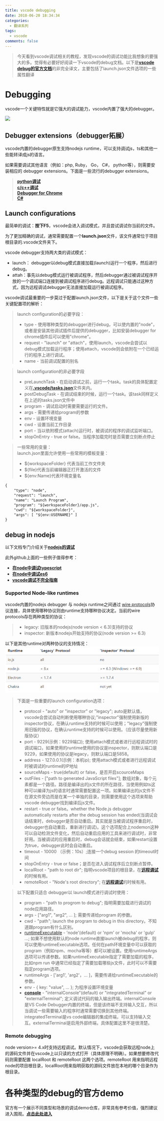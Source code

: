 ```yaml
---
title: vscode debugging
date: 2018-06-20 18:34:34
categories: 
  - 翻译系列
tags: 
  - vscode
comments: false
---
```

> 今天看到vscode调试相关的教程，发现vscode的调试功能比我想象的要强大的多。觉得有必要好好阅读一下vscode的debug文档。以下是[**vscode debug的官方文档**](https://code.visualstudio.com/docs/editor/debugging)的非完全译文，主要包括了launch.json文件选项的一些属性翻译

# Debugging
vscode一个关键特性就是它强大的调试能力，vscode内置了强大的debugger。

<img src="https://code.visualstudio.com/assets/docs/editor/debugging/debugging_hero.png">

## Debugger extensions（debugger拓展）
vscode内置的debugger原生支持nodejs runtime，可以支持调试js，ts和其他一些能转译成js的语言。

如果需要调试其他语言（例如：php, Ruby， Go， C#， python等），则需要安装相应的 debugger extensions。下面是一些流行的debugger extensions。

>[**python调试**](https://marketplace.visualstudio.com/items?itemName=ms-python.python)   
[**c/c++调试**](https://marketplace.visualstudio.com/items?itemName=ms-vscode.cpptools)    
[**Debugger for Chrome**](https://marketplace.visualstudio.com/items?itemName=msjsdiag.debugger-for-chrome)    
[**C#**](https://marketplace.visualstudio.com/items?itemName=ms-vscode.csharp)    

## Launch configurations
最简单的调试：**按下F5**，vscode会进入调试模式，并且尝试调试你当前的文件。

为了更加精确的调试，通常需要配置一个**launch.json**文件，该文件通常位于项目根目录的.vscode文件夹下。

vscode debugger支持两大类的调试模式：
* launch： debugger以debug模式直接加载(launch)运行一个程序，然后进行debug。
* attah：事先以debug模式运行被调试程序，然后debugger通过被调试程序开放的一个调试端口连接到被调试程序进行debug。远程调试只能通过这种方式，因为远程调试debugger无法直接加载运行被调试程序。

vscode调试最重要的一步莫过于配置launch.json文件，以下是关于这个文件一些关键配置项的解析：
> launch configuration的必要字段：
>* type - 使用哪种类型的debugger进行debug，可以使内置的"node"，或者是安装其他调试插件后提供的debugger，比如安装debugger for chrome插件后可以使用"chrome"。
>* request - "launch" or "attach"，使用launch，vscode会尝试以debug模式加载运行程序；使用attach，vscode则会依附在一个已经运行的程序上进行调试。
>* name - 当前调试配置的别名

> launch configuration的非必要字段
>* preLaunchTask - 在启动调试之前，运行一个task。task的具体配置定义在[**.vscode/tasks.json**](https://code.visualstudio.com/docs/editor/tasks)文件夹内。
>* postDebugTask - 在调试结束的时候，运行一个task。该task同样定义在上述的tasks.json文件中
>* program - 调试启动时需要需要运行的文件。
>* args - 需要传递给program的参数
>* env - 设置环境变量
>* cwd - 设置当前工作目录
>* port - 当以依附模式(attach)运行时，被调试的程序的调试监听端口。
>* stopOnEntry - true or false。当程序加载完时是否需要立刻断点停止

>一些常用的变量：    
> launch.json里面允许使用一些常用的模板变量：   
> * ${workspaceFolder} 代表当前工作文件夹
> *  ${file}代表当前编辑器正打开激活的文件
> * ${env:Name}代表环境变量名
```
{
    "type": "node",
    "request": "launch",
    "name": "Launch Program",
    "program": "${workspaceFolder}/app.js",
    "cwd": "${workspaceFolder}",
    "args": [ "${env:USERNAME}" ]
}
```

## debug in nodejs
以下文档专门介绍关于[**nodejs的调试**](https://code.visualstudio.com/docs/nodejs/nodejs-debugging)

此外github上面的一些例子值得参考：
* [**在node中调试typescript**](https://github.com/jagreehal/node-typescript-debug-example.git)
* [**在node中调试es6**](https://github.com/katopz/vscode-debug-nodejs-es6.git)
* [**vscode调试不完全指南**](http://jerryzou.com/posts/vscode-debug-guide/)

### Supported Node-like runtimes
vscode内置的nodejs debugger 与 nodejs runtime之间通过 [wire protocols](https://en.wikipedia.org/wiki/Wire_protocol)协议连接，具体使用哪种协议则由runtime支持哪种协议决定。当前的wire protocols存在两种类型的协议：

>* legacy: 旧版本的nodejs(node version < 6.3)支持的协议
>* inspector: 新版本nodejs开始支持的协议(node version >= 6.3)    

以下是其他runtime对两种协议的支持情况：
<img src="/img/rumtime.png">

>下面是一些重要的launch configuration选项：
> * protocol - "auto" or "inspector" or "legacy"; auto是默认值，vscode会尝试自动判断使用哪种协议;"inspector"强制使用新版的inspector协议，在确认runtime支持的时候可以使用；"legacy"强制使用旧版的协议，在确认runtime支持的时候可以使用。（应该尽量使用新版协议）
>* port - 9229(示例：9229端口); 使用attach模式或者进行远程调试时的调试端口，如果使用的runtime使用的协议是inspector，则默认端口是9229，如果使用的协议是legacy，则默认端口是5858。
>* address - 127.0.0.1(示例：本机ip); 使用attach模式或者进行远程调试时被调试的runtime的IP地址
>* sourceMaps - true(default) or false，是否开启scourceMaps
>* outFiles - ["path to generated JavaScript files"]; 数组对象，每个元素都是一个路径。路径是编译出的js文件的所在路径，当使用例如ts这种可以编译为js的语言时通常需要配置这一项。如果编译出的js文件不在源文件旁边而是在某一个单独的目录，则需要使用这个选项来帮助vscode debugger找到编译后js文件。
>* restart - true or false。whether the Node.js debugger automatically restarts after the debug session has ended(当调试会话结束时，debugger是否自动重启。其实就是当被调试程序重启时，debugger也自动重启，重新进行调试)。这个选项配合上nodemon这种可以自动检测文件变化，然后自动重启应用的工具来进行调试时，非常好用。当被调试的应用重启时，debug会话就会结束，如果restart设置为true，debugger此时会自动重启。
>* timeout - 10000 （示例：10s）;连接一个debug session 的timeout时间
>* stopOnEntry - true or false；是否在进入调试程序后立刻断点暂停。
>* localRoot - "path to root dir"; 指明vscode项目的根目录，在[**远程调试**](https://code.visualstudio.com/docs/nodejs/nodejs-debugging#_remote-debugging)的时候有用。
>* remoteRoot - "Node's root directory"; 在[**远程调试**](https://code.visualstudio.com/docs/nodejs/nodejs-debugging#_remote-debugging)的时候有用。

> 以下配置只适合 debugger以 launch模式进行调试时使用：
>* program - "path to progrom to debug"; 指明需要加载进行调试的node应用路径。
>* args - ["arg1", "arg2", ... ]; 需要传递给program 的参数。
>* cwd - "path";  launch the program to debug in this directory。不知道跟program有什么区别。
>* [runtimeExecutable](https://code.visualstudio.com/docs/nodejs/nodejs-debugging#_launch-configuration-support-for-npm-and-other-tools) - 'node'(default) or 'npm' or 'mocha' or 'gulp' ...; 如果不想使用默认的node runtime直接launch被debug的程序，则可以使用runtimeExecutable选项。任何在path环境变量中可以获取的program（例如npm、mocha等等）都可以被设置。使用runtimeArgs选项可以传递参数。如果runtimeExecutable指定了需要加载的程序，比如npm run 中通常已经指定了需要加载哪些js文件，此时可以不需要指定program选项。
>* runtimeArgs - ['arg1', 'arg2'，... ]，需要传递给runtimeExecutable的参数。
>* env - { key: "value", ... }; 为程序设置环境变量
>* [**console**](https://code.visualstudio.com/docs/nodejs/nodejs-debugging#_node-console) - "internalConsole"(default) or "integratedTerminal" or "externalTerminal"; 定义调试代码的输入输出终端。internalConsole是VS Code Debugger内置的终端，但是该终端不支持输入交互，所以当调试一些需要输入的程序时通常需要切换到其他终端。integratedTerminal是vs code编辑器的集成终端，可以支持输入交互。externalTerminal是启用外部终端，具体配置这里不是很清楚。


### Remote debugging
node version>= 4.x时支持远程调试。默认情况下，vscode会获取远程node上的源码文件并在vscode上以只读的方式打开（具体原理不明确）。如果想要修改代码则需要配置 localRoot 和 remoteRoot 这两个选项。remoteRoot 用来指明远程node的项目根目录，localRoot用来指明获取的源码文件放在本地的哪个目录作为根目录。

# 各种类型的debug的官方demo
官方有一个展示不同类型和场景的调试demo仓库，非常具有参考价值，强烈建议进入围观。[**点击此处进入**](https://github.com/Microsoft/vscode-recipes)
